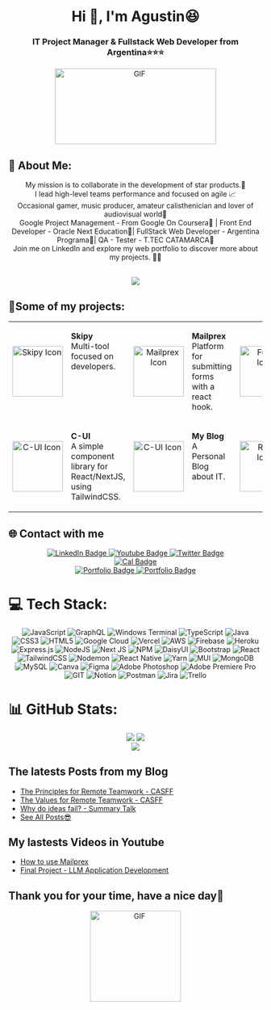 <div  align="center">
<h1>Hi 👋, I'm Agustin😆 </h1>
<h3>IT Project Manager & Fullstack Web Developer from Argentina⭐⭐⭐</h3>
</div>
<div align="center"> 
<img width="320px" height="150px" src="https://i.giphy.com/media/v1.Y2lkPTc5MGI3NjExeG85OHM4enpjYmc4MjIyMGQ4bmJzNGR6Y2xjbGpvcncycnR4OWFmOCZlcD12MV9pbnRlcm5hbF9naWZfYnlfaWQmY3Q9Zw/xUPGGDNsLvqsBOhuU0/giphy.gif" alt="GIF"/>
</div>

## 💫 About Me:

<div align="center">
My mission is to collaborate in the development of star products.🌟<br/> 
I lead high-level teams performance and focused on agile 📈<br/>
Occasional gamer, music producer, amateur calisthenician and lover of audiovisual world🎨<br/>
Google Project Management - From Google On Coursera👑 | Front End Developer - Oracle Next Education🍊| FullStack Web Developer - Argentina Programa💼| QA - Tester - T.TEC CATAMARCA🥚
<br/>
Join me on LinkedIn and explore my web portfolio to discover more about my projects. 🚀📝
<br/>
<br/>  

[![](https://visitcount.itsvg.in/api?id=nitdraig&label=Profile%20Views&color=12&pretty=false)](https://visitcount.itsvg.in)

</div>

## 📌Some of my projects:

<table>
  <tr>
    <td style="text-align: center;">
      <a href="https://skipy.top">
        <img src="https://res.cloudinary.com/draig/image/upload/v1718659648/Skipy/dd2xu82at8rf5on5gfym.png" alt="Skipy Icon" width="100">
      </a>
    </td>
    <td style="vertical-align: top;">
      <p><strong>Skipy</strong><br>Multi-tool focused on developers.</p>
    </td>
    <td style="text-align: center;">
      <a href="https://mailprex.top">
        <img src="https://res.cloudinary.com/draig/image/upload/v1717633081/mailprex/iwzlpdbt3uclxt5mwll3.png" alt="Mailprex Icon" width="100">
      </a>
    </td>
    <td style="vertical-align: top;">
      <p><strong>Mailprex</strong><br>Platform for submitting forms with a react hook.</p>
    </td>
    <td style="text-align: center;">
      <a href="https://fuddy.click">
        <img src="https://res.cloudinary.com/draig/image/upload/v1694804873/fuddy/x3c0jyse51halioek934.png" alt="Fuddy Icon" width="100">
      </a>
    </td>
    <td style="vertical-align: top;">
      <p><strong>Fuddy</strong><br>Healthy Recipe Recommendations WebApp with AI.</p>
    </td>
    
  </tr>
  <tr>
     <td style="text-align: center;">
      <a href="https://c-ui.agustin.top">
        <img src="https://c-ui.agustin.top/logo.png" alt="C-UI Icon" width="100">
      </a>
    </td>
    <td style="vertical-align: top;">
      <p><strong>C-UI</strong><br>A simple component library for React/NextJS, using TailwindCSS.</p>
    </td>
 <td style="text-align: center;">
      <a href="https://en.blog.agustin.top">
        <img src="https://res.cloudinary.com/draig/image/upload/v1721879796/portolio-personal/icqgvg2j7br8opbasotz.png" alt="C-UI Icon" width="100">
      </a>
    </td>
    <td style="vertical-align: top;">
      <p><strong>My Blog</strong><br>A Personal Blog about IT.</p>
    </td>
    <td style="text-align: center;">
      <a href="https://roger.agustin.top">
        <img src="https://res.cloudinary.com/draig/image/upload/v1723941619/portolio-personal/tse7kqpxwyrbgachsv4y.png" alt="Roger Icon" width="100">
      </a>
    </td>
    <td style="vertical-align: top;">
      <p><strong>Roger</strong><br>An AI financial consultant</p>
    </td>
    </tr>
</table>



## 🌐 Contact with me
<div id="badges" align="center" >
  <a href="https://linkedin.com/in/avellaneda-agustín-tns/">
    <img src="https://img.shields.io/badge/LinkedIn-blue?style=for-the-badge&logo=linkedin&logoColor=white" alt="LinkedIn Badge"/>
  </a>
  <a href="https://www.youtube.com/@draig_dev">
    <img src="https://img.shields.io/badge/YouTube-red?style=for-the-badge&logo=youtube&logoColor=white" alt="Youtube Badge"/>
  </a>
    
  <a href="https://twitter.com/nitdraig">
    <img src="https://img.shields.io/badge/Twitter-blue?style=for-the-badge&logo=twitter&logoColor=white" alt="Twitter Badge"/>
  </a>  <br/>
  <a href="https://cal.com/nitdraig">
    <img src="https://img.shields.io/badge/Take A Call With Me-purple?style=for-the-badge&logo=cal&logoColor=white" alt="Cal Badge"/>
    <br/> 
  </a>
    <a href="https://agustin.top">
    <img src="https://img.shields.io/badge/Freelance Portfolio-gray?style=for-the-badge&logo=cal&logoColor=white" alt="Portfolio Badge"/>
  </a>
     <a href="https://portfolio.agustin.top">
    <img src="https://img.shields.io/badge/Technical Portfolio-white?style=for-the-badge&logo=cal&logoColor=white" alt="Portfolio Badge"/>
  </a>
</div>




# 💻 Tech Stack:
<div align="center">

![JavaScript](https://img.shields.io/badge/javascript-%23323330.svg?style=for-the-badge&logo=javascript&logoColor=%23F7DF1E) ![GraphQL](https://img.shields.io/badge/-GraphQL-E10098?style=for-the-badge&logo=graphql&logoColor=white) ![Windows Terminal](https://img.shields.io/badge/Windows%20Terminal-%234D4D4D.svg?style=for-the-badge&logo=windows-terminal&logoColor=white) ![TypeScript](https://img.shields.io/badge/typescript-%23007ACC.svg?style=for-the-badge&logo=typescript&logoColor=white) ![Java](https://img.shields.io/badge/java-%23ED8B00.svg?style=for-the-badge&logo=openjdk&logoColor=white) ![CSS3](https://img.shields.io/badge/css3-%231572B6.svg?style=for-the-badge&logo=css3&logoColor=white) ![HTML5](https://img.shields.io/badge/html5-%23E34F26.svg?style=for-the-badge&logo=html5&logoColor=white) ![Google Cloud](https://img.shields.io/badge/GoogleCloud-%234285F4.svg?style=for-the-badge&logo=google-cloud&logoColor=white) ![Vercel](https://img.shields.io/badge/vercel-%23000000.svg?style=for-the-badge&logo=vercel&logoColor=white) ![AWS](https://img.shields.io/badge/AWS-%23FF9900.svg?style=for-the-badge&logo=amazon-aws&logoColor=white) ![Firebase](https://img.shields.io/badge/firebase-%23039BE5.svg?style=for-the-badge&logo=firebase) ![Heroku](https://img.shields.io/badge/heroku-%23430098.svg?style=for-the-badge&logo=heroku&logoColor=white) ![Express.js](https://img.shields.io/badge/express.js-%23404d59.svg?style=for-the-badge&logo=express&logoColor=%2361DAFB) ![NodeJS](https://img.shields.io/badge/node.js-6DA55F?style=for-the-badge&logo=node.js&logoColor=white) ![Next JS](https://img.shields.io/badge/Next-black?style=for-the-badge&logo=next.js&logoColor=white) ![NPM](https://img.shields.io/badge/NPM-%23CB3837.svg?style=for-the-badge&logo=npm&logoColor=white) ![DaisyUI](https://img.shields.io/badge/daisyui-5A0EF8?style=for-the-badge&logo=daisyui&logoColor=white) ![Bootstrap](https://img.shields.io/badge/bootstrap-%238511FA.svg?style=for-the-badge&logo=bootstrap&logoColor=white) ![React](https://img.shields.io/badge/react-%2320232a.svg?style=for-the-badge&logo=react&logoColor=%2361DAFB) ![TailwindCSS](https://img.shields.io/badge/tailwindcss-%2338B2AC.svg?style=for-the-badge&logo=tailwind-css&logoColor=white) ![Nodemon](https://img.shields.io/badge/NODEMON-%23323330.svg?style=for-the-badge&logo=nodemon&logoColor=%BBDEAD) ![React Native](https://img.shields.io/badge/react_native-%2320232a.svg?style=for-the-badge&logo=react&logoColor=%2361DAFB) ![Yarn](https://img.shields.io/badge/yarn-%232C8EBB.svg?style=for-the-badge&logo=yarn&logoColor=white) ![MUI](https://img.shields.io/badge/MUI-%230081CB.svg?style=for-the-badge&logo=mui&logoColor=white) ![MongoDB](https://img.shields.io/badge/MongoDB-%234ea94b.svg?style=for-the-badge&logo=mongodb&logoColor=white) ![MySQL](https://img.shields.io/badge/mysql-%2300000f.svg?style=for-the-badge&logo=mysql&logoColor=white) ![Canva](https://img.shields.io/badge/Canva-%2300C4CC.svg?style=for-the-badge&logo=Canva&logoColor=white) ![Figma](https://img.shields.io/badge/figma-%23F24E1E.svg?style=for-the-badge&logo=figma&logoColor=white) ![Adobe Photoshop](https://img.shields.io/badge/adobe%20photoshop-%2331A8FF.svg?style=for-the-badge&logo=adobe%20photoshop&logoColor=white) ![Adobe Premiere Pro](https://img.shields.io/badge/Adobe%20Premiere%20Pro-9999FF.svg?style=for-the-badge&logo=Adobe%20Premiere%20Pro&logoColor=white) ![GIT](https://img.shields.io/badge/Git-fc6d26?style=for-the-badge&logo=git&logoColor=white) ![Notion](https://img.shields.io/badge/Notion-%23000000.svg?style=for-the-badge&logo=notion&logoColor=white)  ![Postman](https://img.shields.io/badge/Postman-FF6C37?style=for-the-badge&logo=postman&logoColor=white) ![Jira](https://img.shields.io/badge/jira-%230A0FFF.svg?style=for-the-badge&logo=jira&logoColor=white) ![Trello](https://img.shields.io/badge/Trello-%23026AA7.svg?style=for-the-badge&logo=Trello&logoColor=white)

</div>

# 📊 GitHub Stats:


<div align="center">

![](https://github-readme-stats.vercel.app/api?username=nitdraig&theme=react&hide_border=false&include_all_commits=false&count_private=false)
![](https://github-readme-streak-stats.herokuapp.com/?user=nitdraig&theme=react&hide_border=false)<br/>
![](https://github-readme-stats.vercel.app/api/top-langs/?username=nitdraig&theme=react&hide_border=false&include_all_commits=false&count_private=false&layout=compact)


</div>

## The latests Posts from my Blog

- [The Principles for Remote Teamwork - CASFF](https://en.blog.agustin.top/posts/019_principles_for_remote_teamwork) <br/>
- [The Values ​​for Remote Teamwork - CASFF](https://en.blog.agustin.top/posts/020_values_for_remote_teamwork)<br/>
- [Why do ideas fail? - Summary Talk](https://en.blog.agustin.top/posts/022_why_ideas_fail)<br/>
- [See All Posts😎](https://en.blog.agustin.top/blog)<br/>


## My lastests Videos in Youtube

- [How to use Mailprex](https://www.youtube.com/watch?v=jUFbzTwiytU) <br/>
- [Final Project - LLM Application Development](https://www.youtube.com/watch?v=vSYIJVm0-eM) <br/>

## Thank you for your time, have a nice day🥳

<div  align="center">
  
   <img  height="180px" src="https://i.giphy.com/media/v1.Y2lkPTc5MGI3NjExb2t0dnc0dnY4aG9zb3BrbGRyZHYxdGthcnd2bXJ1Nnh1cTdyc2FqMiZlcD12MV9pbnRlcm5hbF9naWZfYnlfaWQmY3Q9Zw/R6gvnAxj2ISzJdbA63/giphy-downsized.gif" alt="GIF"/>
   
</div>
